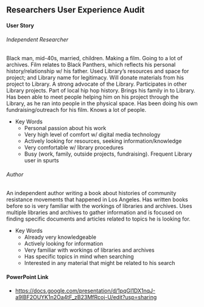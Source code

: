 ## Researchers User Experience Audit

#### User Story
###### Independent Researcher
Black man, mid-40s, married, children. Making a film. Going to a lot of archives. Film relates to Black Panthers, which reflects his personal history/relationship w/ his father. Used Library’s resources and space for project; and Library name for legitimacy. Will donate materials from his project to Library. A strong advocate of the Library. Participates in other Library projects. Part of local hip hop history. Brings his family in to Library. Has been able to meet people helping him on his project through the Library, as he ran into people in the physical space. Has been doing his own fundraising/outreach for his film. Knows a lot of people.

* Key Words
    * Personal passion about his work
    * Very high level of comfort w/ digital media technology
    * Actively looking for resources, seeking information/knowledge
    * Very comfortable w/ library procedures
    * Busy (work, family, outside projects, fundraising). Frequent Library user in spurts

###### Author
An independent author writing a book about histories of community resistance movements that happened in Los Angeles. Has written books before so is very familiar with the workings of libraries and archives. Uses multiple libraries and archives to gather information and is focused on finding specific documents and articles related to topics he is looking for.

* Key Words
    * Already very knowledgeable
    * Actively looking for information
    * Very familiar with workings of libraries and archives
    * Has specific topics in mind when searching
    * Interested in any material that might be related to his search

#### PowerPoint Link
* https://docs.google.com/presentation/d/1pqGI1DX1nqJ-a9lBF2OUYK1n2Oa4tF_zB23MfRcoj-U/edit?usp=sharing
